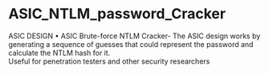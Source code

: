 # ASIC_NTLM_password_Cracker
ASIC DESIGN
•	ASIC Brute-force NTLM Cracker- The ASIC design works by generating a sequence of 
guesses that could represent the password and calculate the NTLM hash for it.  
Useful for penetration testers and other security researchers
